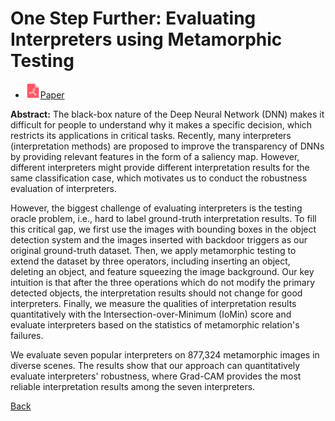 # One Step Further: Evaluating Interpreters using Metamorphic Testing

* <img src="../../icons/pdf.png" width="24px">[Paper](./One_Step_Further_Evaluating_Interpreters_using_Metamorphic_Testing.pdf)

**Abstract:** The black-box nature of the Deep Neural Network (DNN) makes it difficult for people to understand why it makes a specific decision, which restricts its applications in critical tasks. Recently, many interpreters (interpretation methods) are proposed to improve the transparency of DNNs by providing relevant features in the form of a saliency map. However, different interpreters might provide different interpretation results for the same classification case, which motivates us to conduct the robustness evaluation of interpreters.

However, the biggest challenge of evaluating interpreters is the testing oracle problem, i.e., hard to label ground-truth interpretation results. To fill this critical gap, we first use the images with bounding boxes in the object detection system and the images inserted with backdoor triggers as our original ground-truth dataset. Then, we apply metamorphic testing to extend the dataset by three operators, including inserting an object, deleting an object, and feature squeezing the image background. Our key intuition is that after the three operations which do not modify the primary detected objects, the interpretation results should not change for good interpreters. Finally, we measure the qualities of interpretation results quantitatively with the Intersection-over-Minimum (IoMin) score and evaluate interpreters based on the statistics of metamorphic relation's failures.

We evaluate seven popular interpreters on 877,324 metamorphic images in diverse scenes. The results show that our approach can quantitatively evaluate interpreters' robustness, where Grad-CAM provides the most reliable interpretation results among the seven interpreters.

[Back](../../README.md)